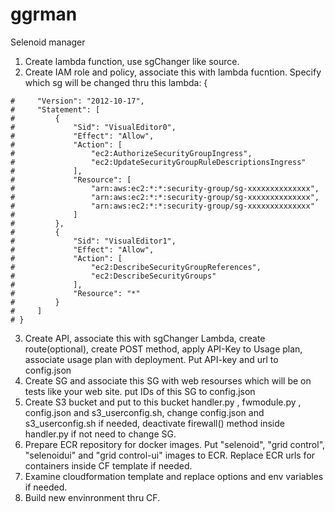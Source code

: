 # ggrman
Selenoid manager
1) Create lambda function, use sgChanger like source.
2) Create IAM role and policy, associate this with lambda fucntion. Specify which sg will be changed thru this lambda:
{
```
#     "Version": "2012-10-17",
#     "Statement": [
#         {
#             "Sid": "VisualEditor0",
#             "Effect": "Allow",
#             "Action": [   
#                 "ec2:AuthorizeSecurityGroupIngress",
#                 "ec2:UpdateSecurityGroupRuleDescriptionsIngress"
#             ],
#             "Resource": [
#                 "arn:aws:ec2:*:*:security-group/sg-xxxxxxxxxxxxxx",
#                 "arn:aws:ec2:*:*:security-group/sg-xxxxxxxxxxxxxx",
#                 "arn:aws:ec2:*:*:security-group/sg-xxxxxxxxxxxxxx"
#             ]
#         },
#         {
#             "Sid": "VisualEditor1",
#             "Effect": "Allow",
#             "Action": [
#                 "ec2:DescribeSecurityGroupReferences",
#                 "ec2:DescribeSecurityGroups"
#             ],
#             "Resource": "*"
#         }
#     ]
# }
```
3) Create API, associate this with sgChanger Lambda, create route(optional), create POST method, apply API-Key to Usage plan,        associate usage plan with deployment. Put API-key and url to config.json
4) Create SG and associate this SG with web resourses which will be on tests like your web site. put IDs of this SG to          config.json
5) Create S3 bucket and put to this bucket handler.py , fwmodule.py , config.json and s3_userconfig.sh, change config.json      and s3_userconfig.sh if needed, deactivate firewall() method inside handler.py if not need to change SG.
6) Prepare ECR repository for docker images. Put "selenoid", "grid control", "selenoidui" and "grid control-ui" images to ECR.
   Replace ECR urls for containers inside CF template if needed.
7) Examine cloudformation template and replace options and env variables if needed.
8) Build new envinronment thru CF.

    

